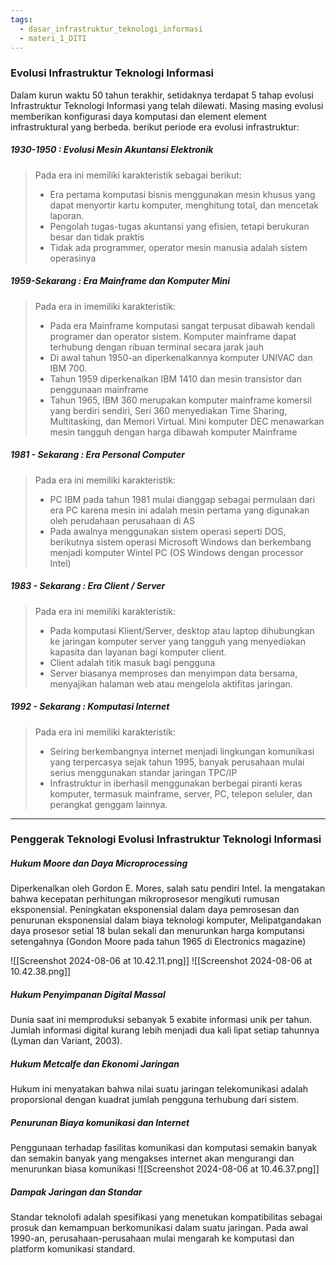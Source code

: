 ```yaml
---
tags:
  - dasar_infrastruktur_teknologi_informasi
  - materi_1_DITI
---
```

### **Evolusi Infrastruktur Teknologi Informasi**

Dalam kurun waktu 50 tahun terakhir, setidaknya terdapat 5 tahap evolusi Infrastruktur Teknologi Informasi yang telah dilewati. Masing masing evolusi memberikan konfigurasi daya komputasi dan element element infrastruktural yang berbeda. berikut periode era evolusi infrastruktur:

##### 1930-1950 : Evolusi Mesin Akuntansi Elektronik
> 
> Pada era ini memiliki karakteristik sebagai berikut:
> - Era pertama komputasi bisnis menggunakan mesin khusus yang dapat menyortir kartu komputer, menghitung total, dan mencetak laporan.
> - Pengolah tugas-tugas akuntansi yang efisien, tetapi berukuran besar dan tidak praktis
> - Tidak ada programmer, operator mesin manusia adalah sistem operasinya
> 
> 
##### 1959-Sekarang : Era Mainframe dan Komputer Mini
>
>Pada era in imemiliki karakteristik:
>- Pada era Mainframe komputasi sangat terpusat dibawah kendali programer dan operator sistem. Komputer mainframe dapat terhubung dengan ribuan terminal secara jarak jauh
>- Di awal tahun 1950-an diperkenalkannya komputer UNIVAC dan IBM 700.
>- Tahun 1959 diperkenalkan IBM 1410 dan mesin transistor dan penggunaan mainframe
>- Tahun 1965, IBM 360 merupakan komputer mainframe komersil yang berdiri sendiri, Seri 360 menyediakan Time Sharing, Multitasking, dan Memori Virtual.
>  Mini komputer DEC menawarkan mesin tangguh dengan harga dibawah komputer Mainframe
>  
##### 1981 - Sekarang : Era Personal Computer
> 
> Pada era ini memiliki karakteristik:
> - PC IBM pada tahun 1981 mulai dianggap sebagai permulaan dari era PC karena mesin ini adalah mesin pertama yang digunakan oleh perudahaan perusahaan di AS
> - Pada awalnya menggunakan sistem operasi seperti DOS, berikutnya sistem operasi Microsoft Windows dan berkembang menjadi komputer Wintel PC (OS Windows dengan processor Intel)
>   
>   
##### 1983 - Sekarang : Era Client / Server
> 
> Pada era ini memiliki karakteristik:
> - Pada komputasi Klient/Server, desktop atau laptop dihubungkan ke jaringan komputer server yang tangguh yang menyediakan kapasita dan layanan bagi komputer client.
> - Client adalah titik masuk bagi pengguna
> - Server biasanya memproses dan menyimpan data bersama, menyajikan halaman web atau mengelola aktifitas jaringan.
>   
>   
##### 1992 - Sekarang : Komputasi Internet
>
>Pada era ini memiliki karakteristik:
>- Seiring berkembangnya internet menjadi lingkungan komunikasi yang terpercasya sejak tahun 1995, banyak perusahaan mulai serius menggunakan standar jaringan TPC/IP
>- Infrastruktur in iberhasil menggunakan berbegai piranti keras komputer, termasuk mainframe, server, PC, telepon seluler, dan perangkat genggam lainnya.


---

### Penggerak Teknologi Evolusi Infrastruktur Teknologi Informasi

##### Hukum Moore dan Daya Microprocessing
Diperkenalkan oleh Gordon E. Mores, salah satu pendiri Intel. Ia mengatakan bahwa kecepatan perhitungan mikroprosesor mengikuti rumusan eksponensial. Peningkatan eksponensial dalam daya pemrosesan dan penurunan eksponensial dalam biaya teknologi komputer, Melipatgandakan daya prosesor setial 18 bulan sekali dan menurunkan harga komputansi setengahnya (Gondon Moore pada tahun 1965 di Electronics magazine)

![[Screenshot 2024-08-06 at 10.42.11.png]]
![[Screenshot 2024-08-06 at 10.42.38.png]]

##### Hukum Penyimpanan Digital Massal
Dunia saat ini memproduksi sebanyak 5 exabite informasi unik per tahun. Jumlah informasi digital kurang lebih menjadi dua kali lipat setiap tahunnya (Lyman dan Variant, 2003).

##### Hukum Metcalfe dan Ekonomi Jaringan
Hukum ini menyatakan bahwa nilai suatu jaringan telekomunikasi adalah proporsional dengan kuadrat jumlah pengguna terhubung dari sistem.

##### Penurunan Biaya komunikasi dan Internet
Penggunaan terhadap fasilitas komunikasi dan komputasi semakin banyak dan semakin banyak yang mengakses internet akan mengurangi dan menurunkan biasa komunikasi
![[Screenshot 2024-08-06 at 10.46.37.png]]

##### Dampak Jaringan dan Standar
Standar teknolofi adalah spesifikasi yang menetukan kompatibilitas sebagai prosuk dan kemampuan berkomunikasi dalam suatu jaringan. Pada awal 1990-an, perusahaan-perusahaan mulai mengarah ke komputasi dan platform komunikasi standard.
